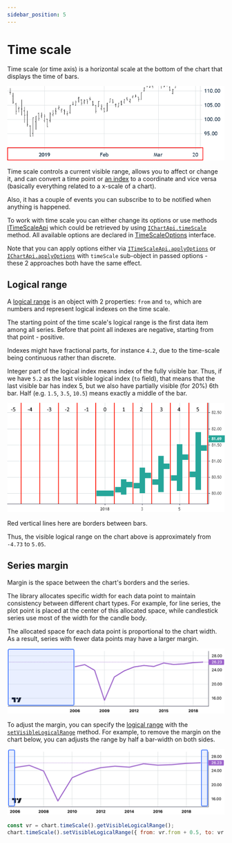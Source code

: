 ```yaml
---
sidebar_position: 5
---
```


# Time scale

Time scale (or time axis) is a horizontal scale at the bottom of the chart that displays the time of bars.

![Time scale](/img/time-scale.png "Time scale")

Time scale controls a current visible range, allows you to affect or change it, and can convert a time point or [an index](/api/type-aliases/Logical.md) to a coordinate and vice versa (basically everything related to a x-scale of a chart).

Also, it has a couple of events you can subscribe to to be notified when anything is happened.

To work with time scale you can either change its options or use methods [ITimeScaleApi](/api/interfaces/ITimeScaleApi.md) which could be retrieved by using [`IChartApi.timeScale`](/api/interfaces/IChartApi.md#timescale) method.
All available options are declared in [TimeScaleOptions](/api/interfaces/TimeScaleOptions.md) interface.

Note that you can apply options either via [`ITimeScaleApi.applyOptions`](/api/interfaces/ITimeScaleApi.md#applyoptions) or [`IChartApi.applyOptions`](/api/interfaces/IChartApi.md#applyoptions) with `timeScale` sub-object in passed options - these 2 approaches both have the same effect.

## Logical range

A [logical range](/api/type-aliases/LogicalRange.md) is an object with 2 properties: `from` and `to`, which are numbers and represent logical indexes on the time scale.

The starting point of the time scale's logical range is the first data item among all series.
Before that point all indexes are negative, starting from that point - positive.

Indexes might have fractional parts, for instance `4.2`, due to the time-scale being continuous rather than discrete.

Integer part of the logical index means index of the fully visible bar.
Thus, if we have `5.2` as the last visible logical index (`to` field), that means that the last visible bar has index 5, but we also have partially visible (for 20%) 6th bar.
Half (e.g. `1.5`, `3.5`, `10.5`) means exactly a middle of the bar.

![Logical range](/img/logical-range.png "Logical range")

Red vertical lines here are borders between bars.

Thus, the visible logical range on the chart above is approximately from `-4.73` to `5.05`.

## Series margin

Margin is the space between the chart's borders and the series.

The library allocates specific width for each data point to maintain consistency between different chart types.
For example, for line series, the plot point is placed at the center of this allocated space, while candlestick series use most of the width for the candle body.

The allocated space for each data point is proportional to the chart width. As a result, series with fewer data points may have a larger margin.

![Margin of the series with few points](/img/extra-margin.png)

To adjust the margin, you can specify the [logical range](#logical-range) with the [`setVisibleLogicalRange`](/api/interfaces/ITimeScaleApi.md#setvisiblelogicalrange) method.
For example, to remove the margin on the chart below, you can adjusts the range by half a bar-width on both sides.

![Margin](/img/margin.png)

```javascript
const vr = chart.timeScale().getVisibleLogicalRange();
chart.timeScale().setVisibleLogicalRange({ from: vr.from + 0.5, to: vr.to - 0.5 });
```
